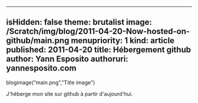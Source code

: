 -----
isHidden:       false
theme: brutalist
image: /Scratch/img/blog/2011-04-20-Now-hosted-on-github/main.png
menupriority:   1
kind:           article
published: 2011-04-20
title: Hébergement github
author: Yann Esposito
authoruri: yannesposito.com
-----
blogimage("main.png","Title image")

J'héberge mon site sur github à partir d'aujourd'hui.

